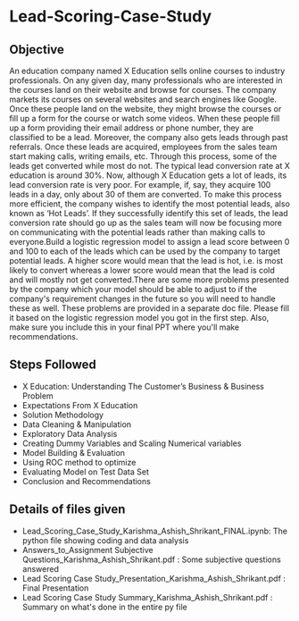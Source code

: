 # Lead-Scoring-Case-Study

## Objective
An education company named X Education sells online courses to industry professionals. On any given day, many professionals who are interested in the courses land on their website and browse for courses. The company markets its courses on several websites and search engines like Google. Once these people land on the website, they might browse the courses or fill up a form for the course or watch some videos. When these people fill up a form providing their email address or phone number, they are classified to be a lead. Moreover, the company also gets leads through past referrals. Once these leads are acquired, employees from the sales team start making calls, writing emails, etc. Through this process, some of the leads get converted while most do not. The typical lead conversion rate at X education is around 30%. Now, although X Education gets a lot of leads, its lead conversion rate is very poor. For example, if, say, they acquire 100 leads in a day, only about 30 of them are converted. To make this process more efficient, the company wishes to identify the most potential leads, also known as ‘Hot Leads’. If they successfully identify this set of leads, the lead conversion rate should go up as the sales team will now be focusing more on communicating with the potential leads rather than making calls to everyone.Build a logistic regression model to assign a lead score between 0 and 100 to each of the leads which can be used by the company to target potential leads. A higher score would mean that the lead is hot, i.e. is most likely to convert whereas a lower score would mean that the lead is cold and will mostly not get converted.There are some more problems presented by the company which your model should be able to adjust to if the company's requirement changes in the future so you will need to handle these as well. These problems are provided in a separate doc file. Please fill it based on the logistic regression model you got in the first step. Also, make sure you include this in your final PPT where you'll make recommendations.

## Steps Followed
- X Education: Understanding The Customer’s Business & Business Problem
- Expectations From X Education
- Solution Methodology
- Data Cleaning & Manipulation
- Exploratory Data Analysis
- Creating Dummy Variables and Scaling Numerical variables
- Model Building & Evaluation
- Using ROC method to optimize
- Evaluating Model on Test Data Set
- Conclusion and Recommendations

## Details of files given
- Lead_Scoring_Case_Study_Karishma_Ashish_Shrikant_FINAL.ipynb: The python file showing coding and data analysis
- Answers_to_Assignment Subjective Questions_Karishma_Ashish_Shrikant.pdf : Some subjective questions answered
- Lead Scoring Case Study_Presentation_Karishma_Ashish_Shrikant.pdf : Final Presentation
- Lead Scoring Case Study Summary_Karishma_Ashish_Shrikant.pdf : Summary on what's done in the entire py file


